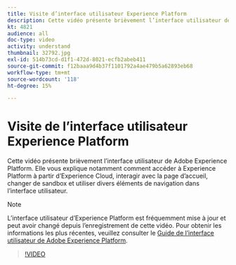 ```yaml
---
title: Visite d’interface utilisateur Experience Platform
description: Cette vidéo présente brièvement l’interface utilisateur de Adobe Experience Platform pour vous montrer comment accéder à Experience Platform à partir d’Experience Cloud, du tableau de bord de la page d’accueil, des fonctionnalités d’activation de l’interface, du sélecteur d’environnement de test et des éléments de navigation.
kt: 4821
audience: all
doc-type: video
activity: understand
thumbnail: 32792.jpg
exl-id: 514b73cd-d1f1-472d-8021-ecfb2abeb411
source-git-commit: f12baaa9d4b37f1101792a4ae479b5a62893eb68
workflow-type: tm+mt
source-wordcount: '118'
ht-degree: 15%

---
```


# Visite de l’interface utilisateur Experience Platform

Cette vidéo présente brièvement l’interface utilisateur de Adobe Experience Platform. Elle vous explique notamment comment accéder à Experience Platform à partir d’Experience Cloud, interagir avec la page d’accueil, changer de sandbox et utiliser divers éléments de navigation dans l’interface utilisateur.

>[!NOTE]
>
>L’interface utilisateur d’Experience Platform est fréquemment mise à jour et peut avoir changé depuis l’enregistrement de cette vidéo. Pour obtenir les informations les plus récentes, veuillez consulter le [Guide de l’interface utilisateur de Adobe Experience Platform](../ui-guide.md).


>[!VIDEO](https://video.tv.adobe.com/v/32792?quality=12&learn=on)
